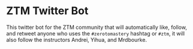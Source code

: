 # ZTM Twitter Bot

This twitter bot for the ZTM community that will automatically like, follow, and retweet anyone who uses the
 `#zerotomastery`
 hashtag or `#ztm`, it will also follow the instructors Andrei, Yihua, and Mrdbourke.